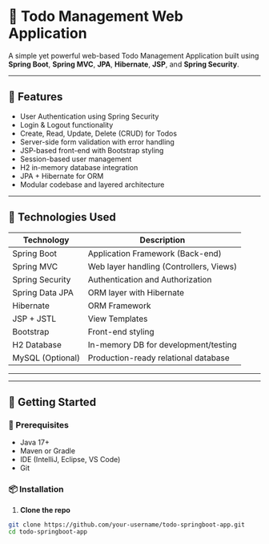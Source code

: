 # 📝 Todo Management Web Application

A simple yet powerful web-based Todo Management Application built using **Spring Boot**, **Spring MVC**, **JPA**, **Hibernate**, **JSP**, and **Spring Security**.

---

## 📌 Features

- User Authentication using Spring Security
- Login & Logout functionality
- Create, Read, Update, Delete (CRUD) for Todos
- Server-side form validation with error handling
- JSP-based front-end with Bootstrap styling
- Session-based user management
- H2 in-memory database integration
- JPA + Hibernate for ORM
- Modular codebase and layered architecture

---

## 🧰 Technologies Used

| Technology       | Description                           |
|------------------|---------------------------------------|
| Spring Boot      | Application Framework (Back-end)     |
| Spring MVC       | Web layer handling (Controllers, Views) |
| Spring Security  | Authentication and Authorization     |
| Spring Data JPA  | ORM layer with Hibernate              |
| Hibernate        | ORM Framework                         |
| JSP + JSTL       | View Templates                        |
| Bootstrap        | Front-end styling                     |
| H2 Database      | In-memory DB for development/testing  |
| MySQL (Optional) | Production-ready relational database  |

---

---

## 🚀 Getting Started

### 🔧 Prerequisites

- Java 17+
- Maven or Gradle
- IDE (IntelliJ, Eclipse, VS Code)
- Git

### 📦 Installation

1. **Clone the repo**

```bash
git clone https://github.com/your-username/todo-springboot-app.git
cd todo-springboot-app



